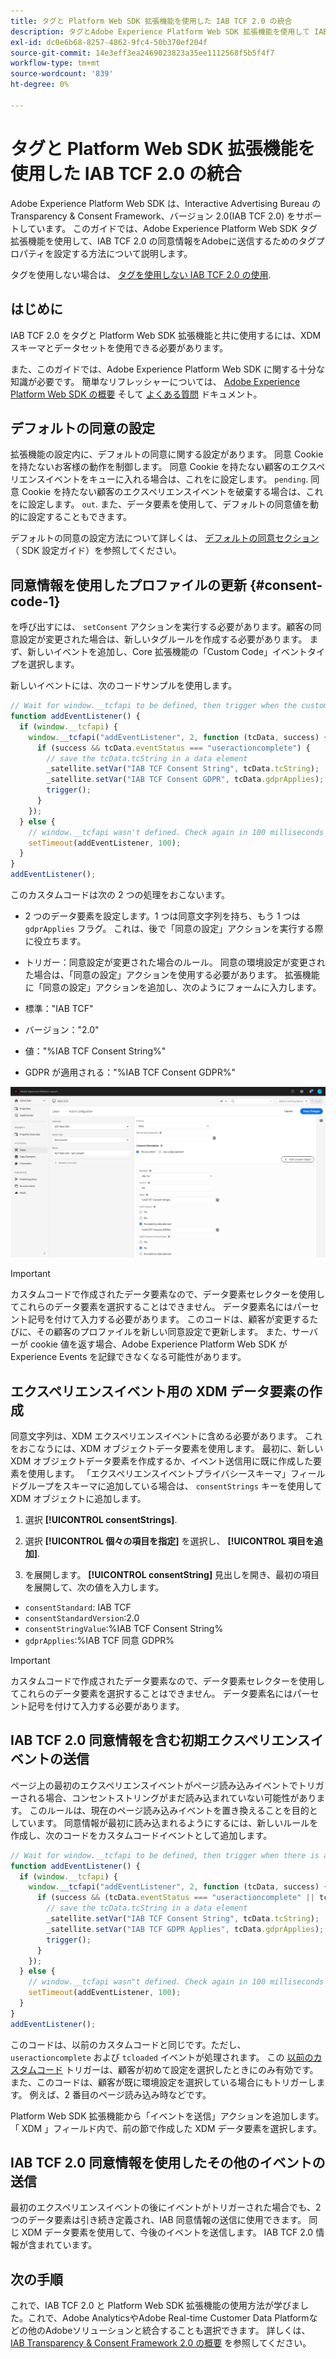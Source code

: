 ```yaml
---
title: タグと Platform Web SDK 拡張機能を使用した IAB TCF 2.0 の統合
description: タグとAdobe Experience Platform Web SDK 拡張機能を使用して IAB TCF 2.0 同意を設定する方法について説明します。
exl-id: dc0e6b68-8257-4862-9fc4-50b370ef204f
source-git-commit: 14e3eff3ea2469023823a35ee1112568f5b5f4f7
workflow-type: tm+mt
source-wordcount: '839'
ht-degree: 0%

---
```


# タグと Platform Web SDK 拡張機能を使用した IAB TCF 2.0 の統合

Adobe Experience Platform Web SDK は、Interactive Advertising Bureau の Transparency &amp; Consent Framework、バージョン 2.0(IAB TCF 2.0) をサポートしています。 このガイドでは、Adobe Experience Platform Web SDK タグ拡張機能を使用して、IAB TCF 2.0 の同意情報をAdobeに送信するためのタグプロパティを設定する方法について説明します。

タグを使用しない場合は、 [タグを使用しない IAB TCF 2.0 の使用](./without-launch.md).

## はじめに

IAB TCF 2.0 をタグと Platform Web SDK 拡張機能と共に使用するには、XDM スキーマとデータセットを使用できる必要があります。

また、このガイドでは、Adobe Experience Platform Web SDK に関する十分な知識が必要です。 簡単なリフレッシャーについては、 [Adobe Experience Platform Web SDK の概要](../../home.md) そして [よくある質問](../../web-sdk-faq.md) ドキュメント。

## デフォルトの同意の設定

拡張機能の設定内に、デフォルトの同意に関する設定があります。 同意 Cookie を持たないお客様の動作を制御します。 同意 Cookie を持たない顧客のエクスペリエンスイベントをキューに入れる場合は、これをに設定します。 `pending`. 同意 Cookie を持たない顧客のエクスペリエンスイベントを破棄する場合は、これをに設定します。 `out`. また、データ要素を使用して、デフォルトの同意値を動的に設定することもできます。

デフォルトの同意の設定方法について詳しくは、 [デフォルトの同意セクション](../../fundamentals/configuring-the-sdk.md#default-consent) （ SDK 設定ガイド）を参照してください。

## 同意情報を使用したプロファイルの更新 {#consent-code-1}

を呼び出すには、 `setConsent` アクションを実行する必要があります。顧客の同意設定が変更された場合は、新しいタグルールを作成する必要があります。 まず、新しいイベントを追加し、Core 拡張機能の「Custom Code」イベントタイプを選択します。

新しいイベントには、次のコードサンプルを使用します。

```javascript
// Wait for window.__tcfapi to be defined, then trigger when the customer has completed their consent and preferences.
function addEventListener() {
  if (window.__tcfapi) {
    window.__tcfapi("addEventListener", 2, function (tcData, success) {
      if (success && tcData.eventStatus === "useractioncomplete") {
        // save the tcData.tcString in a data element
        _satellite.setVar("IAB TCF Consent String", tcData.tcString);
        _satellite.setVar("IAB TCF Consent GDPR", tcData.gdprApplies);
        trigger();
      }
    });
  } else {
    // window.__tcfapi wasn't defined. Check again in 100 milliseconds
    setTimeout(addEventListener, 100);
  }
}
addEventListener();
```

このカスタムコードは次の 2 つの処理をおこないます。

* 2 つのデータ要素を設定します。1 つは同意文字列を持ち、もう 1 つは `gdprApplies` フラグ。 これは、後で「同意の設定」アクションを実行する際に役立ちます。

* トリガー：同意設定が変更された場合のルール。 同意の環境設定が変更された場合は、「同意の設定」アクションを使用する必要があります。 拡張機能に「同意の設定」アクションを追加し、次のようにフォームに入力します。

* 標準：&quot;IAB TCF&quot;
* バージョン：&quot;2.0&quot;
* 値：&quot;%IAB TCF Consent String%&quot;
* GDPR が適用される：&quot;%IAB TCF Consent GDPR%&quot;

![IAB Set Consent Action](../../assets/consent/iab-tcf/with-launch/iab-action.png)

>[!IMPORTANT]
>
>カスタムコードで作成されたデータ要素なので、データ要素セレクターを使用してこれらのデータ要素を選択することはできません。 データ要素名にはパーセント記号を付けて入力する必要があります。 このコードは、顧客が変更するたびに、その顧客のプロファイルを新しい同意設定で更新します。 また、サーバーが cookie 値を返す場合、Adobe Experience Platform Web SDK が Experience Events を記録できなくなる可能性があります。

## エクスペリエンスイベント用の XDM データ要素の作成

同意文字列は、XDM エクスペリエンスイベントに含める必要があります。 これをおこなうには、XDM オブジェクトデータ要素を使用します。 最初に、新しい XDM オブジェクトデータ要素を作成するか、イベント送信用に既に作成した要素を使用します。 「エクスペリエンスイベントプライバシースキーマ」フィールドグループをスキーマに追加している場合は、 `consentStrings` キーを使用して XDM オブジェクトに追加します。

1. 選択 **[!UICONTROL consentStrings]**.

1. 選択 **[!UICONTROL 個々の項目を指定]** を選択し、 **[!UICONTROL 項目を追加]**.

1. を展開します。 **[!UICONTROL consentString]** 見出しを開き、最初の項目を展開して、次の値を入力します。

* `consentStandard`: IAB TCF
* `consentStandardVersion`:2.0
* `consentStringValue`:%IAB TCF Consent String%
* `gdprApplies`:%IAB TCF 同意 GDPR%

>[!IMPORTANT]
>
>カスタムコードで作成されたデータ要素なので、データ要素セレクターを使用してこれらのデータ要素を選択することはできません。 データ要素名にはパーセント記号を付けて入力する必要があります。

## IAB TCF 2.0 同意情報を含む初期エクスペリエンスイベントの送信

ページ上の最初のエクスペリエンスイベントがページ読み込みイベントでトリガーされる場合、コンセントストリングがまだ読み込まれていない可能性があります。 このルールは、現在のページ読み込みイベントを置き換えることを目的としています。 同意情報が最初に読み込まれるようにするには、新しいルールを作成し、次のコードをカスタムコードイベントとして追加します。

```javascript
// Wait for window.__tcfapi to be defined, then trigger when there is a consent string
function addEventListener() {
  if (window.__tcfapi) {
    window.__tcfapi("addEventListener", 2, function (tcData, success) {
      if (success && (tcData.eventStatus === "useractioncomplete" || tcData.eventStatus === "tcloaded")) {
        // save the tcData.tcString in a data element
        _satellite.setVar("IAB TCF Consent String", tcData.tcString);
        _satellite.setVar("IAB TCF GDPR Applies", tcData.gdprApplies);
        trigger();
      }
    });
  } else {
    // window.__tcfapi wasn"t defined. Check again in 100 milliseconds
    setTimeout(addEventListener, 100);
  }
}
addEventListener();
```

このコードは、以前のカスタムコードと同じです。ただし、 `useractioncomplete` および `tcloaded` イベントが処理されます。 この [以前のカスタムコード](#consent-code-1) トリガーは、顧客が初めて設定を選択したときにのみ有効です。 また、このコードは、顧客が既に環境設定を選択している場合にもトリガーします。 例えば、2 番目のページ読み込み時などです。

Platform Web SDK 拡張機能から「イベントを送信」アクションを追加します。 「 XDM 」フィールド内で、前の節で作成した XDM データ要素を選択します。

## IAB TCF 2.0 同意情報を使用したその他のイベントの送信

最初のエクスペリエンスイベントの後にイベントがトリガーされた場合でも、2 つのデータ要素は引き続き定義され、IAB 同意情報の送信に使用できます。 同じ XDM データ要素を使用して、今後のイベントを送信します。 IAB TCF 2.0 情報が含まれています。

## 次の手順

これで、IAB TCF 2.0 と Platform Web SDK 拡張機能の使用方法が学びました。これで、Adobe AnalyticsやAdobe Real-time Customer Data Platformなどの他のAdobeソリューションと統合することも選択できます。 詳しくは、 [IAB Transparency &amp; Consent Framework 2.0 の概要](./overview.md) を参照してください。
